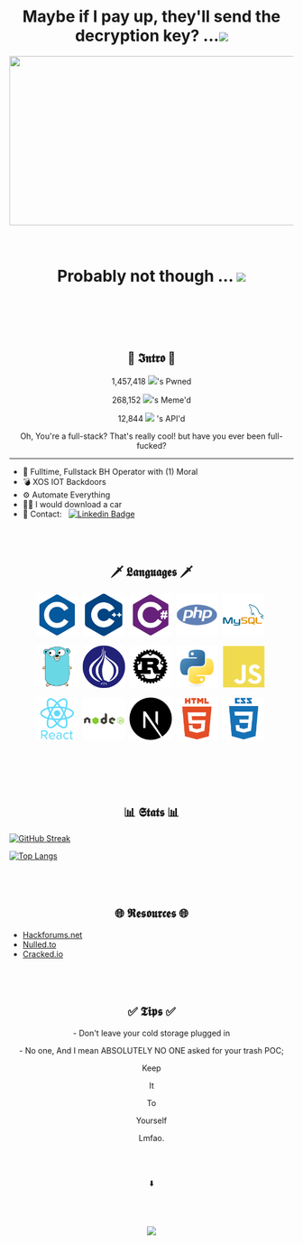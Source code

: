 <!-- Title -->
<h1 align="center">Maybe if I pay up, they'll send the decryption key? ...<img src="https://media0.giphy.com/media/WCzGme5RtmUM7Fhl9f/giphy.gif?cid=790b7611e63e420e7fa22e7f0a7ee56c0427b4d34db2ad22&rid=giphy.gif&ct=s" width="40"></h1>

<p align="center"><img src="https://media4.giphy.com/media/qdf1QyvxipVh6/giphy.gif?cid=790b7611e4f0a136312ef67a75fcd1e0870db507036510d2&rid=giphy.gif&ct=g" width="600" height="300"  /></p>

<p align="center"><img src="https://komarev.com/ghpvc/?username=7LZD&style=flat-square&color=red" alt=""></p>

<h1 align="center">Probably not though ... <img src="https://i.giphy.com/media/RlktKWfBX1RAwSTPxz/200w.webp" width="40"></h1>
<br><br><br><br>

<!-- Intro -->
<h2 align="center">👻 𝕴𝖓𝖙𝖗𝖔 👻</h2>
<p align="center">1,457,418 <img src="https://media2.giphy.com/media/Kfl09udXYhbjajJwEt/200w.webp" width="30">'s Pwned</p>
<p align="center">268,152 <img src="https://media3.giphy.com/media/7Tf2k3n2diXblLraoG/giphy.gif?cid=790b761199b83210cceea097291ca387e96738a5c4a4b61a&rid=giphy.gif&ct=s" width="30">'s Meme'd</p>
<p align="center">12,844  <img src="https://media1.giphy.com/media/DZQyphCCVVCCzTVaW1/giphy.gif?cid=790b76118a4438fbce2c58249d6b2bef2f3457e31b1595c6&rid=giphy.gif&ct=s" width="30">  's API'd</p>
<p align="center">Oh, You're a full-stack? That's really cool! but have you ever been full-fucked?</p>
 
 ---

- 👹 Fulltime, Fullstack BH Operator with (1) Moral
- 💣 XOS IOT Backdoors
- ⚙️ Automate Everything
- 🏴‍☠️ I would download a car
- 📌 Contact: &nbsp; [![Linkedin Badge](https://img.shields.io/badge/-YouFuckingCan't-blue?style=flat&logo=Linkedin&logoColor=white)](https://www.dnsleaktest.com/)
<br><br><br><br>

<!-- Languages -->
<h2 align="center">🗡️ 𝕷𝖆𝖓𝖌𝖚𝖆𝖌𝖊𝖘 🗡️</h2>

<p align="center">
<img src="https://github.com/devicons/devicon/blob/master/icons/c/c-plain.svg" title="C" alt="C" width="75" height="75"/>&nbsp;
<img src="https://github.com/devicons/devicon/blob/master/icons/cplusplus/cplusplus-plain.svg" title="C++" alt="C++" width="75" height="75"/>&nbsp;
<img src="https://github.com/devicons/devicon/blob/master/icons/csharp/csharp-plain.svg" title="C#" alt="C#" width="75" height="75"/>&nbsp;
<img src="https://github.com/devicons/devicon/blob/master/icons/php/php-plain.svg" title="PHP" alt="PHP" width="75" height="75"/>&nbsp;
<img src="https://github.com/devicons/devicon/blob/master/icons/mysql/mysql-original-wordmark.svg" title="MySQL" alt="MySQL" width="75" height="75"/>&nbsp;</p>
<p align="center">
<img src="https://github.com/devicons/devicon/blob/master/icons/go/go-original.svg" title="Go" alt="Go" width="75" height="75"/>&nbsp;
<img src="https://github.com/devicons/devicon/blob/master/icons/perl/perl-original.svg" title="Perl" alt="Perl" width="75" height="75"/>&nbsp;
<img src="https://github.com/devicons/devicon/blob/master/icons/rust/rust-plain.svg" title="Rust" alt="Rust" width="75" height="75"/>&nbsp;
<img src="https://github.com/devicons/devicon/blob/master/icons/python/python-original.svg" title="Python" alt="Python" width="75" height="75"/>&nbsp;
<img src="https://github.com/devicons/devicon/blob/master/icons/javascript/javascript-plain.svg" title="JavaScript" alt="JavaScript" width="75" height="75"/>&nbsp;</p>
<p align="center">
<img src="https://github.com/devicons/devicon/blob/master/icons/react/react-original-wordmark.svg" title="React" alt="React" width="75" height="75"/>&nbsp;
<img src="https://github.com/devicons/devicon/blob/master/icons/nodejs/nodejs-original-wordmark.svg" title="NodeJS" alt="NodeJS" width="75" height="75"/>&nbsp;
<img src="https://github.com/devicons/devicon/blob/master/icons/nextjs/nextjs-original.svg" title="NextJS" alt="NextJS" width="75" height="75"/>&nbsp;
<img src="https://github.com/devicons/devicon/blob/master/icons/html5/html5-plain-wordmark.svg" title="HTML5" alt="HTML" width="75" height="75"/>&nbsp;
<img src="https://github.com/devicons/devicon/blob/master/icons/css3/css3-plain-wordmark.svg"  title="CSS3" alt="CSS" width="75" height="75"/>&nbsp;
</p>
<br><br><br><br>

<!-- Stats -->
<h2 align="center">📊 𝕾𝖙𝖆𝖙𝖘 📊</h2>

[![GitHub Streak](http://github-readme-streak-stats.herokuapp.com?user=7LZD&theme=dark&background=000000)](https://git.io/streak-stats)

[![Top Langs](https://github-readme-stats.vercel.app/api/top-langs/?username=7LZD&layout=compact&theme=vision-friendly-dark)](https://github.com/anuraghazra/github-readme-stats)
<br><br><br><br>

<!-- Resources -->
<h2 align="center">🌐 𝕽𝖊𝖘𝖔𝖚𝖗𝖈𝖊𝖘 🌐</h2>

- [Hackforums.net](https://www.hackforums.net)
- [Nulled.to](https://www.nulled.to)
- [Cracked.io](https://www.cracked.io)
<br><br><br><br>

<!-- Tips -->
<h2 align="center">✅ 𝕿𝖎𝖕𝖘 ✅</h2>

<p align="center">- Don't leave your cold storage plugged in</p>

<p align="center">- No one, And I mean ABSOLUTELY NO ONE asked for your trash POC;</p>

<p align="center">Keep</p>
<p align="center">It</p>
<p align="center">To</p>
<p align="center">Yourself</p>
<p align="center">Lmfao.</p>
<br><br>
<p align="center">⬇️</p>
<br><br>

<!-- Footer -->
<p align="center"><img src="https://media1.giphy.com/media/EyqBBEApAyuFJxb0qE/giphy.gif?cid=790b7611c1659f49cb21ad5e2a9b6ea49a42041148b654f3&rid=giphy.gif&ct=g" width="300"/></p>

